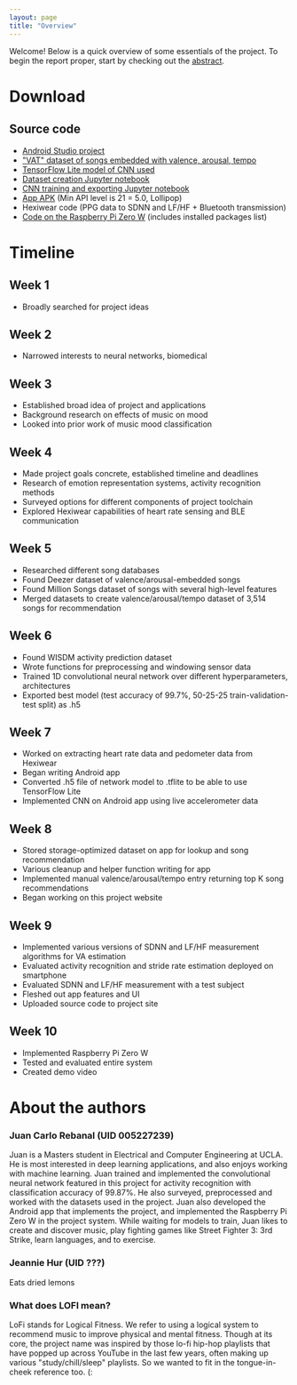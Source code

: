 ```yaml
---
layout: page
title: "Overview"
---
```

Welcome! Below is a quick overview of some essentials of the project. To begin the report proper, start by checking out the <a href="{{ '/abstract' | prepend: site.baseurl | prepend: site.url }}">abstract</a>.


# Download

## Source code

* <a href="https://github.com/m202a-winter19-lofi/lofi">Android Studio project</a>
* <a href="https://github.com/m202a-winter19-lofi/lofi/tree/master/app/src/main/assets">"VAT" dataset of songs embedded with valence, arousal, tempo</a>
* <a href="https://github.com/m202a-winter19-lofi/lofi/blob/master/app/src/main/assets/activity_recognizer_4.tflite">TensorFlow Lite model of CNN used</a>
* <a href="https://github.com/jcr179/misc/blob/master/dataset_creation.ipynb">Dataset creation Jupyter notebook</a>
* <a href="https://github.com/jcr179/misc/blob/master/CNN_6.ipynb">CNN training and exporting Jupyter notebook</a>
* <a href="https://github.com/m202a-winter19-lofi/lofi/blob/master/app/build/outputs/apk/debug/app-debug.apk">App APK</a> (Min API level is 21 = 5.0, Lollipop)
* Hexiwear code (PPG data to SDNN and LF/HF + Bluetooth transmission)
* <a href="https://github.com/m202a-winter19-lofi/raspberry_pi_zero_w">Code on the Raspberry Pi Zero W</a> (includes installed packages list)




# Timeline 

## Week 1
* Broadly searched for project ideas 

## Week 2 
* Narrowed interests to neural networks, biomedical 

## Week 3
* Established broad idea of project and applications 
* Background research on effects of music on mood 
* Looked into prior work of music mood classification

## Week 4
* Made project goals concrete, established timeline and deadlines 
* Research of emotion representation systems, activity recognition methods 
* Surveyed options for different components of project toolchain 
* Explored Hexiwear capabilities of heart rate sensing and BLE communication

## Week 5
* Researched different song databases
* Found Deezer dataset of valence/arousal-embedded songs 
* Found Million Songs dataset of songs with several high-level features 
* Merged datasets to create valence/arousal/tempo dataset of 3,514 songs for recommendation

## Week 6
* Found WISDM activity prediction dataset 
* Wrote functions for preprocessing and windowing sensor data 
* Trained 1D convolutional neural network over different hyperparameters, architectures
* Exported best model (test accuracy of 99.7%, 50-25-25 train-validation-test split) as .h5

## Week 7
* Worked on extracting heart rate data and pedometer data from Hexiwear 
* Began writing Android app 
* Converted .h5 file of network model to .tflite to be able to use TensorFlow Lite 
* Implemented CNN on Android app using live accelerometer data 

## Week 8 
* Stored storage-optimized dataset on app for lookup and song recommendation
* Various cleanup and helper function writing for app 
* Implemented manual valence/arousal/tempo entry returning top K song recommendations
* Began working on this project website 

## Week 9
* Implemented various versions of SDNN and LF/HF measurement algorithms for VA estimation 
* Evaluated activity recognition and stride rate estimation deployed on smartphone 
* Evaluated SDNN and LF/HF measurement with a test subject 
* Fleshed out app features and UI
* Uploaded source code to project site 

## Week 10
* Implemented Raspberry Pi Zero W 
* Tested and evaluated entire system 
* Created demo video  

# About the authors

### Juan Carlo Rebanal (UID 005227239)

Juan is a Masters student in Electrical and Computer Engineering at UCLA. He is most interested in deep learning applications, and also enjoys working with machine learning. 
Juan trained and implemented the convolutional neural network featured in this project for activity recognition with classification accuracy of 99.87%. He also surveyed, 
preprocessed and worked with the datasets used in the project. Juan also developed the Android app that implements the project, and implemented the Raspberry Pi Zero W 
in the project system. While waiting for models to train, Juan likes to create and discover music, play fighting games like Street Fighter 3: 3rd Strike, learn languages, and to 
exercise. 

### Jeannie Hur (UID ???)

Eats dried lemons

### What does LOFI mean? 

LoFi stands for Logical Fitness. We refer to using a logical system to recommend music to improve physical and mental fitness. Though at its core, the project name was 
inspired by those lo-fi hip-hop playlists that have popped up across YouTube in the last few years, often making up various "study/chill/sleep" playlists. So we wanted to fit in the 
tongue-in-cheek reference too. (: